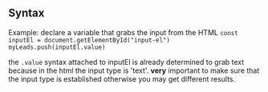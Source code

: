 Syntax
----
Example: declare a variable that grabs the input from the HTML
<code>const inputEl = document.getElementById("input-el")<break></break>
myLeads.push(inputEl.value)
</code>

the `.value` syntax attached to inputEl is already determined to grab text because in the html the input type is 'text'. <strong>very</strong> important to make sure that the input type is established otherwise you may get different results.